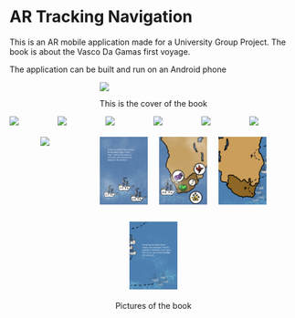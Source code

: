 # AR Tracking Navigation
 
This is an AR mobile application made for a University Group Project.
The book is about the Vasco Da Gamas first voyage. 

The application can be built and run on an Android phone



<div style="display:flex; justify-content:center;">
    <div>
        <img src="Images/storybook_layout-23.jpg" style="width:30%">
        <p style="margin-top: 10px;">This is the cover of the book</p>
    </div>
</div>

<div style="display: flex; justify-content: center; flex-wrap: wrap;">
    <!-- First Row -->
    <div style="margin: 0px; width: 16.666%; box-sizing: border-box;">
        <img src="Images/storybook_layout-07.jpg" style="width: 100%; max-width: 150px; margin-bottom: 10px; display: block;">
        <p style="text-align: center; margin: 0; padding: 0;"></p>
    </div>
    <div style="margin: 0px; width: 16.666%; box-sizing: border-box;">
        <img src="Images/storybook_layout-08.jpg" style="width: 100%; max-width: 150px; margin-bottom: 10px; display: block;">
        <p style="text-align: center; margin: 0; padding: 0;"></p>
    </div>
    <div style="margin: 0px; width: 16.666%; box-sizing: border-box;">
        <img src="Images/storybook_layout-09.jpg" style="width: 100%; max-width: 150px; margin-bottom: 10px; display: block;">
        <p style="text-align: center; margin: 0; padding: 0;"></p>
    </div>
    <div style="margin: 0px; width: 16.666%; box-sizing: border-box;">
        <img src="Images/storybook_layout-10.jpg" style="width: 100%; max-width: 150px; margin-bottom: 10px; display: block;">
        <p style="text-align: center; margin: 0; padding: 0;"></p>
    </div>
    <div style="margin: 0px; width: 16.666%; box-sizing: border-box;">
        <img src="Images/storybook_layout-12.jpg" style="width: 100%; max-width: 150px; margin-bottom: 10px; display: block;">
        <p style="text-align: center; margin: 0; padding: 0;"></p>
    </div>
    <div style="margin: 0px; width: 16.666%; box-sizing: border-box;">
        <img src="Images/storybook_layout-13.jpg" style="width: 100%; max-width: 150px; margin-bottom: 10px; display: block;">
        <p style="text-align: center; margin: 0; padding: 0;"></p>
    </div>
    <div style="margin: 10px; width: 16.666%; box-sizing: border-box;">
        <img src="Images/storybook_layout-14.jpg" style="width: 100%; max-width: 150px; margin-bottom: 10px; display: block;">
        <p style="text-align: center; margin: 0; padding: 0;"></p>
    </div>
    <div style="margin: 10px; width: 16.666%; box-sizing: border-box;">
        <img src="Images/storybook_layout-15.jpg" style="width: 100%; max-width: 150px; margin-bottom: 10px; display: block;">
        <p style="text-align: center; margin: 0; padding: 0;"></p>
    </div>
    <div style="margin: 10px; width: 16.666%; box-sizing: border-box;">
        <img src="Images/storybook_layout-16.jpg" style="width: 100%; max-width: 150px; margin-bottom: 10px; display: block;">
    </div>
    <div style="margin: 10px; width: 16.666%; box-sizing: border-box;">
        <img src="Images/storybook_layout-17.jpg" style="width: 100%; max-width: 150px; margin-bottom: 10px; display: block;">
    </div>
    <div style="margin: 10px; width: 16.666%; box-sizing: border-box;">
        <img src="Images/storybook_layout-18.jpg" style="width: 100%; max-width: 150px; margin-bottom: 10px; display: block;">
    </div>
</div>
<p style="text-align: center; margin: 0; padding: 0;">Pictures of the book</p>




